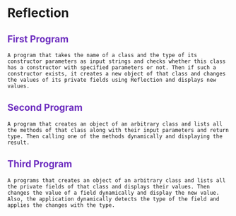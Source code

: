 # Reflection
## <span style="color: #6D2DBF"> First Program </span>
```
A program that takes the name of a class and the type of its constructor parameters as input strings and checks whether this class has a constructor with specified parameters or not. Then if such a constructor exists, it creates a new object of that class and changes the values of its private fields using Reflection and displays new values.
```
## <span style="color: #6D2DBF"> Second Program </span>
```
A program that creates an object of an arbitrary class and lists all the methods of that class along with their input parameters and return type. Then calling one of the methods dynamically and displaying the result.
```
## <span style="color: #6D2DBF"> Third Program </span>
```
A programs that creates an object of an arbitrary class and lists all the private fields of that class and displays their values. Then changes the value of a field dynamically and display the new value. Also, the application dynamically detects the type of the field and applies the changes with the type.
```